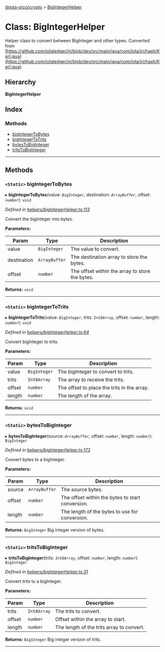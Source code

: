 [@iota-pico/crypto](../README.md) > [BigIntegerHelper](../classes/bigintegerhelper.md)

# Class: BigIntegerHelper

Helper class to convert between BigInteger and other types. Converted from [https://github.com/iotaledger/iri/blob/dev/src/main/java/com/iota/iri/hash/Kerl.java](https://github.com/iotaledger/iri/blob/dev/src/main/java/com/iota/iri/hash/Kerl.java)

## Hierarchy

**BigIntegerHelper**

## Index

### Methods

* [bigIntegerToBytes](bigintegerhelper.md#bigintegertobytes)
* [bigIntegerToTrits](bigintegerhelper.md#bigintegertotrits)
* [bytesToBigInteger](bigintegerhelper.md#bytestobiginteger)
* [tritsToBigInteger](bigintegerhelper.md#tritstobiginteger)

---

## Methods

<a id="bigintegertobytes"></a>

### `<Static>` bigIntegerToBytes

▸ **bigIntegerToBytes**(value: *`BigInteger`*, destination: *`ArrayBuffer`*, offset: *`number`*): `void`

*Defined in [helpers/bigIntegerHelper.ts:113](https://github.com/iota-pico/crypto/blob/b1e71f4/src/helpers/bigIntegerHelper.ts#L113)*

Convert the bigInteger into bytes.

**Parameters:**

| Param | Type | Description |
| ------ | ------ | ------ |
| value | `BigInteger` |  The value to convert. |
| destination | `ArrayBuffer` |  The destination array to store the bytes. |
| offset | `number` |  The offset within the array to store the bytes. |

**Returns:** `void`

___
<a id="bigintegertotrits"></a>

### `<Static>` bigIntegerToTrits

▸ **bigIntegerToTrits**(value: *`BigInteger`*, trits: *`Int8Array`*, offset: *`number`*, length: *`number`*): `void`

*Defined in [helpers/bigIntegerHelper.ts:64](https://github.com/iota-pico/crypto/blob/b1e71f4/src/helpers/bigIntegerHelper.ts#L64)*

Convert bigInteger to trits.

**Parameters:**

| Param | Type | Description |
| ------ | ------ | ------ |
| value | `BigInteger` |  The bigInteger to convert to trits. |
| trits | `Int8Array` |  The array to receive the trits. |
| offset | `number` |  The offset to place the trits in the array. |
| length | `number` |  The length of the array. |

**Returns:** `void`

___
<a id="bytestobiginteger"></a>

### `<Static>` bytesToBigInteger

▸ **bytesToBigInteger**(source: *`ArrayBuffer`*, offset: *`number`*, length: *`number`*): `BigInteger`

*Defined in [helpers/bigIntegerHelper.ts:173](https://github.com/iota-pico/crypto/blob/b1e71f4/src/helpers/bigIntegerHelper.ts#L173)*

Convert bytes to a bigInteger.

**Parameters:**

| Param | Type | Description |
| ------ | ------ | ------ |
| source | `ArrayBuffer` |  The source bytes. |
| offset | `number` |  The offset within the bytes to start conversion. |
| length | `number` |  The length of the bytes to use for conversion. |

**Returns:** `BigInteger`
Big integer version of bytes.

___
<a id="tritstobiginteger"></a>

### `<Static>` tritsToBigInteger

▸ **tritsToBigInteger**(trits: *`Int8Array`*, offset: *`number`*, length: *`number`*): `BigInteger`

*Defined in [helpers/bigIntegerHelper.ts:31](https://github.com/iota-pico/crypto/blob/b1e71f4/src/helpers/bigIntegerHelper.ts#L31)*

Convert trits to a bigInteger.

**Parameters:**

| Param | Type | Description |
| ------ | ------ | ------ |
| trits | `Int8Array` |  The trits to convert. |
| offset | `number` |  Offset within the array to start. |
| length | `number` |  The length of the trits array to convert. |

**Returns:** `BigInteger`
Big integer version of trits.

___


